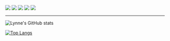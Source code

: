 <p>
<img src="https://img.shields.io/badge/Age-20-yellowgreen" />
  <img src="https://img.shields.io/badge/Focus-Python%2C%20Data%20Science-yellowgreen" />
  <img src="https://img.shields.io/badge/Lives-Nairobi-yellowgreen" />
  <img src="https://img.shields.io/badge/Language-English%2C%20Swahili-yellowgreen" />
  <img src="https://img.shields.io/badge/Loves-Dogs-yellowgreen" />
</p>
<hr/>

![Lynne's GitHub stats](https://github-readme-stats.vercel.app/api?username=lynnemunini&show_icons=true&hide=contribs,prs&theme=highcontrast)

[![Top Langs](https://github-readme-stats.vercel.app/api/top-langs/?username=lynnemunini&theme=highcontrast&layout=compact)](https://github.com/lynnemunini/github-readme-stats)




